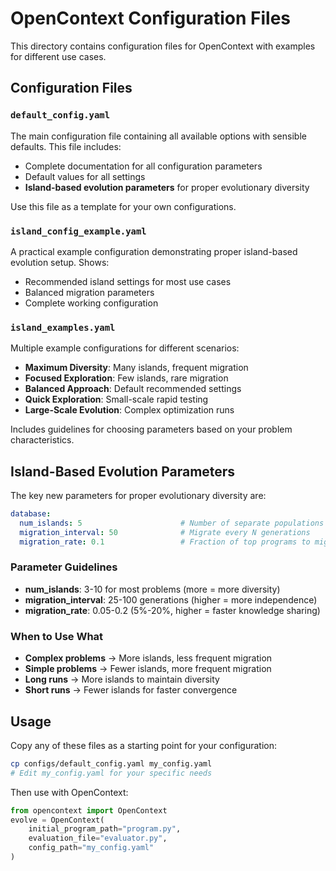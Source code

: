 # OpenContext Configuration Files

This directory contains configuration files for OpenContext with examples for different use cases.

## Configuration Files

### `default_config.yaml`
The main configuration file containing all available options with sensible defaults. This file includes:
- Complete documentation for all configuration parameters
- Default values for all settings
- **Island-based evolution parameters** for proper evolutionary diversity

Use this file as a template for your own configurations.

### `island_config_example.yaml`
A practical example configuration demonstrating proper island-based evolution setup. Shows:
- Recommended island settings for most use cases
- Balanced migration parameters
- Complete working configuration

### `island_examples.yaml`
Multiple example configurations for different scenarios:
- **Maximum Diversity**: Many islands, frequent migration
- **Focused Exploration**: Few islands, rare migration  
- **Balanced Approach**: Default recommended settings
- **Quick Exploration**: Small-scale rapid testing
- **Large-Scale Evolution**: Complex optimization runs

Includes guidelines for choosing parameters based on your problem characteristics.

## Island-Based Evolution Parameters

The key new parameters for proper evolutionary diversity are:

```yaml
database:
  num_islands: 5                      # Number of separate populations
  migration_interval: 50              # Migrate every N generations  
  migration_rate: 0.1                 # Fraction of top programs to migrate
```

### Parameter Guidelines

- **num_islands**: 3-10 for most problems (more = more diversity)
- **migration_interval**: 25-100 generations (higher = more independence)
- **migration_rate**: 0.05-0.2 (5%-20%, higher = faster knowledge sharing)

### When to Use What

- **Complex problems** → More islands, less frequent migration
- **Simple problems** → Fewer islands, more frequent migration
- **Long runs** → More islands to maintain diversity
- **Short runs** → Fewer islands for faster convergence

## Usage

Copy any of these files as a starting point for your configuration:

```bash
cp configs/default_config.yaml my_config.yaml
# Edit my_config.yaml for your specific needs
```

Then use with OpenContext:

```python
from opencontext import OpenContext
evolve = OpenContext(
    initial_program_path="program.py",
    evaluation_file="evaluator.py", 
    config_path="my_config.yaml"
)
```
